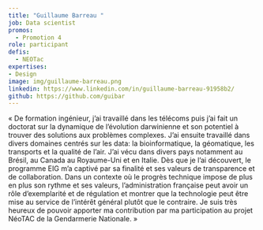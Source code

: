 ```yaml
---
title: "Guillaume Barreau "
job: Data scientist
promos:
  - Promotion 4
role: participant
defis:
  - NEOTac
expertises:
- Design
image: img/guillaume-barreau.png
linkedin: https://www.linkedin.com/in/guillaume-barreau-91958b2/
github: https://github.com/guibar
---
```

« De formation ingénieur, j’ai travaillé dans les télécoms puis j’ai fait un doctorat sur la dynamique de l’évolution darwinienne et son potentiel à trouver des solutions aux problèmes complexes. J’ai ensuite travaillé dans divers domaines centrés sur les data: la bioinformatique, la géomatique, les transports et la qualité de l’air. J’ai vécu dans divers pays notamment au Brésil, au Canada au Royaume-Uni et en Italie. Dès que je l’ai découvert, le programme EIG m’a captivé par sa finalité et ses valeurs de transparence et de collaboration. Dans un contexte où le progrès technique impose de plus en plus son rythme et ses valeurs, l’administration française peut avoir un rôle d’exemplarité et de régulation et montrer que la technologie peut être mise au service de l’intérêt général plutôt que le contraire. Je suis très heureux de pouvoir apporter ma contribution par ma participation au projet NéoTAC de la Gendarmerie Nationale. »
